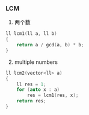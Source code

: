 ### LCM

1. 两个数

```cpp
ll lcm1(ll a, ll b)
{
    return a / gcd(a, b) * b;
}
```

2. multiple numbers

```cpp
ll lcm2(vector<ll> a)
{
    ll res = 1;
    for (auto x : a)
        res = lcm1(res, x);
    return res;
}
```

